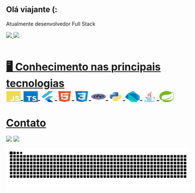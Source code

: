 ## Olá viajante (:
<p> Atualmente desenvolvedor Full Stack
 <div>
  <a href="https://github.com/matheuscp1">
  <img height="180em" src="https://github-readme-stats.vercel.app/api?username=matheuscp1&show_icons=true&theme=tokyonight&include_all_commits=true&count_private=true"/>
  <img height="180em" src="https://github-readme-stats.vercel.app/api/top-langs/?username=matheuscp1&layout=compact&langs_count=7&theme=tokyonight"/>
</div>
<div style="display: inline_block"><br>
  <h1>🖥 Conhecimento nas principais tecnologias</hi>
  </br> 
  <img align="center" alt="Math-Js" height="30" width="40" src="https://raw.githubusercontent.com/devicons/devicon/master/icons/javascript/javascript-plain.svg">
  <img align="center" alt="Math-Ts" height="30" width="40" src="https://raw.githubusercontent.com/devicons/devicon/master/icons/typescript/typescript-plain.svg">
  <img align="center" alt="Math-Flutter" height="30" width="40" src="https://raw.githubusercontent.com/devicons/devicon/master/icons/flutter/flutter-original.svg">
  <img align="center" alt="Math-HTML" height="30" width="40" src="https://raw.githubusercontent.com/devicons/devicon/master/icons/html5/html5-original.svg">
  <img align="center" alt="Math-CSS" height="30" width="40" src="https://raw.githubusercontent.com/devicons/devicon/master/icons/css3/css3-original.svg">
  <img align="center" alt="Math-CSS" height="30" width="40" src="https://raw.githubusercontent.com/devicons/devicon/master/icons/php/php-original.svg">
  <img align="center" alt="Math-Python" height="30" width="40" src="https://raw.githubusercontent.com/devicons/devicon/master/icons/python/python-original.svg">
  <img align="center" alt="Math-Dart" height="30" width="40" src="https://raw.githubusercontent.com/devicons/devicon/master/icons/dart/dart-original.svg">
  <img align="center" alt="Math-Dart" height="30" width="40" src="https://raw.githubusercontent.com/devicons/devicon/master/icons/java/java-original.svg">
  <img align="center" alt="Math-Dart" height="30" width="40" src="https://raw.githubusercontent.com/devicons/devicon/master/icons/spring/spring-original.svg">
  <!-- gif <img align="right" alt="Math-yoda" src="">--->
</div>
  
  <!--##-->
 
<div> 
  <h1>Contato</h1>
  <a href = "mailto:matheusproprentner@gmail.com"><img src="https://img.shields.io/badge/-Gmail-%23333?style=for-the-badge&logo=gmail&logoColor=white" target="_blank"></a>
  <a href="https://www.linkedin.com/in/matheus-campos-proprentner" target="_blank"><img src="https://img.shields.io/badge/-LinkedIn-%230077B5?style=for-the-badge&logo=linkedin&logoColor=white" target="_blank"></a> 
 
  ![Snake animation](https://github.com/matheuscp1/matheuscp1/blob/output/github-contribution-grid-snake.svg)
 
</div>

